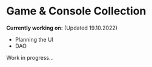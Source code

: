 # Game & Console Collection

**Currently working on:** (Updated 19.10.2022)
- Planning the UI
- DAO

Work in progress...
